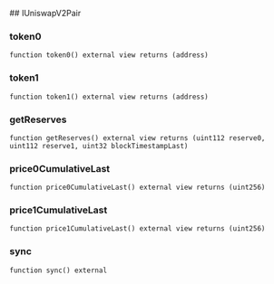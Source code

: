 ﻿﻿## IUniswapV2Pair


### token0

```solidity
function token0() external view returns (address)
```







### token1

```solidity
function token1() external view returns (address)
```







### getReserves

```solidity
function getReserves() external view returns (uint112 reserve0, uint112 reserve1, uint32 blockTimestampLast)
```







### price0CumulativeLast

```solidity
function price0CumulativeLast() external view returns (uint256)
```







### price1CumulativeLast

```solidity
function price1CumulativeLast() external view returns (uint256)
```







### sync

```solidity
function sync() external
```








